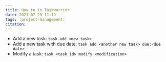 ```yaml
---
title: How to in Taskwarrior
date: 2021-07-25 11:19
tags: :project-management:
citation: 
---
```


- Add a new task: `task add <new task>`
- Add a new task with due date: `task add <another new task> due:<due date>`
- Modify a task: `task <task id> modify <modification>`

